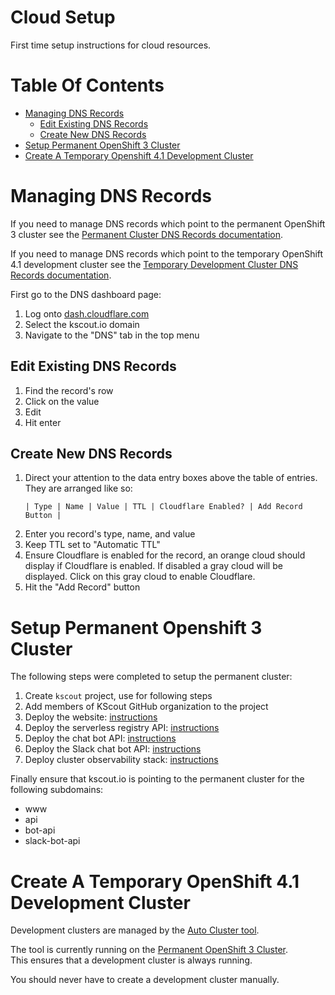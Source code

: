 # Cloud Setup
First time setup instructions for cloud resources.

# Table Of Contents
- [Managing DNS Records](#managing-dns-records)
  - [Edit Existing DNS Records](#edit-existing-dns-records)
  - [Create New DNS Records](#create-new-dns-records)
- [Setup Permanent OpenShift 3 Cluster](#setup-permanent-openshift-3-cluster)
- [Create A Temporary Openshift 4.1 Development Cluster](#create-a-temporary-openshift-41-development-cluster)

# Managing DNS Records
If you need to manage DNS records which point to the permanent OpenShift 3
cluster see the [Permanent Cluster DNS Records documentation](../about/cloud-resources.md#permanent-cluster-dns-records).

If you need to manage DNS records which point to the temporary OpenShift 4.1 
development cluster see the [Temporary Development Cluster DNS Records documentation](../about/cloud-resources.md#temporary-development-cluster-dns-records).

First go to the DNS dashboard page:

1. Log onto [dash.cloudflare.com](https://dash.cloudflare.com)
2. Select the kscout.io domain
3. Navigate to the "DNS" tab in the top menu

## Edit Existing DNS Records

1. Find the record's row
2. Click on the value
3. Edit
4. Hit enter

## Create New DNS Records

1. Direct your attention to the data entry boxes above the table of entries.
   They are arranged like so:
   ```
   | Type | Name | Value | TTL | Cloudflare Enabled? | Add Record Button |
   ```
2. Enter you record's type, name, and value
3. Keep TTL set to "Automatic TTL"
4. Ensure Cloudflare is enabled for the record, an orange cloud should display
   if Cloudflare is enabled. If disabled a gray cloud will be displayed. Click
   on this gray cloud to enable Cloudflare.
5. Hit the "Add Record" button

# Setup Permanent Openshift 3 Cluster
The following steps were completed to setup the permanent cluster:

1. Create `kscout` project, use for following steps
2. Add members of KScout GitHub organization to the project
3. Deploy the website: [instructions](https://github.com/kscout/kscout.io#deployment)
4. Deploy the serverless registry API: [instructions](https://github.com/kscout/serverless-registry-api#deployment)
5. Deploy the chat bot API: [instructions](https://github.com/kscout/chat-bot-api#deployment)
6. Deploy the Slack chat bot API: [instructions](https://github.com/kscout/slack-chat-bot-api#deployment)
7. Deploy cluster observability stack: [instructions](https://github.com/kscout/cluster-observability/#deploy)

Finally ensure that kscout.io is pointing to the permanent cluster for the 
following subdomains:

- www
- api
- bot-api
- slack-bot-api

# Create A Temporary OpenShift 4.1 Development Cluster
Development clusters are managed by the [Auto Cluster tool](https://github.com/kscout/auto-cluster).  

The tool is currently running on the  [Permanent OpenShift 3 Cluster](../about/cloud-resources.md#permanent-openshift-3-cluster).  
This ensures that a development cluster is always running.  

You should never have to create a development cluster manually.

